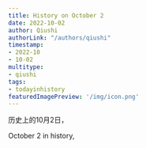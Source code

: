 ```yaml
---
title: History on October 2
date: 2022-10-02
author: Qiushi 
authorLink: "/authors/qiushi"
timestamp: 
- 2022-10
- 10-02
multitype: 
- qiushi
tags: 
- todayinhistory
featuredImagePreview: '/img/icon.png'
---
```









历史上的10月2日，

October 2 in history, 

<!--more-->

